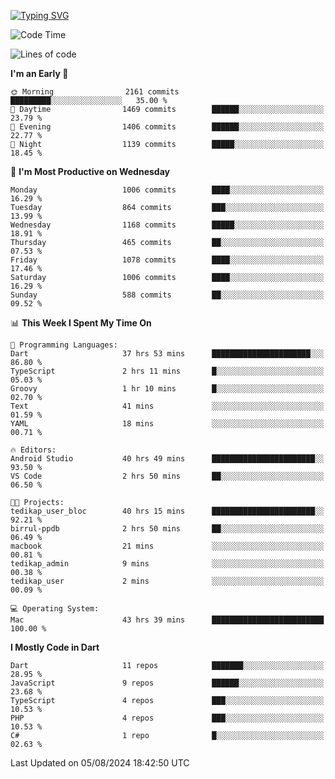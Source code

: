 
<a href="https://git.io/typing-svg"><img src="https://readme-typing-svg.demolab.com?font=Source+Code+Pro&pause=1000&random=false&width=435&lines=Hey+%F0%9F%A5%B6+iam+Yaskraz" alt="Typing SVG" /></a>
<!--START_SECTION:waka-->
![Code Time](http://img.shields.io/badge/Code%20Time-426%20hrs%2034%20mins-blue)

![Lines of code](https://img.shields.io/badge/From%20Hello%20World%20I%27ve%20Written-3.5%20million%20lines%20of%20code-blue)

**I'm an Early 🐤** 

```text
🌞 Morning                2161 commits        █████████░░░░░░░░░░░░░░░░   35.00 % 
🌆 Daytime                1469 commits        ██████░░░░░░░░░░░░░░░░░░░   23.79 % 
🌃 Evening                1406 commits        ██████░░░░░░░░░░░░░░░░░░░   22.77 % 
🌙 Night                  1139 commits        █████░░░░░░░░░░░░░░░░░░░░   18.45 % 
```
📅 **I'm Most Productive on Wednesday** 

```text
Monday                   1006 commits        ████░░░░░░░░░░░░░░░░░░░░░   16.29 % 
Tuesday                  864 commits         ███░░░░░░░░░░░░░░░░░░░░░░   13.99 % 
Wednesday                1168 commits        █████░░░░░░░░░░░░░░░░░░░░   18.91 % 
Thursday                 465 commits         ██░░░░░░░░░░░░░░░░░░░░░░░   07.53 % 
Friday                   1078 commits        ████░░░░░░░░░░░░░░░░░░░░░   17.46 % 
Saturday                 1006 commits        ████░░░░░░░░░░░░░░░░░░░░░   16.29 % 
Sunday                   588 commits         ██░░░░░░░░░░░░░░░░░░░░░░░   09.52 % 
```


📊 **This Week I Spent My Time On** 

```text
💬 Programming Languages: 
Dart                     37 hrs 53 mins      ██████████████████████░░░   86.80 % 
TypeScript               2 hrs 11 mins       █░░░░░░░░░░░░░░░░░░░░░░░░   05.03 % 
Groovy                   1 hr 10 mins        █░░░░░░░░░░░░░░░░░░░░░░░░   02.70 % 
Text                     41 mins             ░░░░░░░░░░░░░░░░░░░░░░░░░   01.59 % 
YAML                     18 mins             ░░░░░░░░░░░░░░░░░░░░░░░░░   00.71 % 

🔥 Editors: 
Android Studio           40 hrs 49 mins      ███████████████████████░░   93.50 % 
VS Code                  2 hrs 50 mins       ██░░░░░░░░░░░░░░░░░░░░░░░   06.50 % 

🐱‍💻 Projects: 
tedikap_user_bloc        40 hrs 15 mins      ███████████████████████░░   92.21 % 
birrul-ppdb              2 hrs 50 mins       ██░░░░░░░░░░░░░░░░░░░░░░░   06.49 % 
macbook                  21 mins             ░░░░░░░░░░░░░░░░░░░░░░░░░   00.81 % 
tedikap_admin            9 mins              ░░░░░░░░░░░░░░░░░░░░░░░░░   00.38 % 
tedikap_user             2 mins              ░░░░░░░░░░░░░░░░░░░░░░░░░   00.09 % 

💻 Operating System: 
Mac                      43 hrs 39 mins      █████████████████████████   100.00 % 
```

**I Mostly Code in Dart** 

```text
Dart                     11 repos            ███████░░░░░░░░░░░░░░░░░░   28.95 % 
JavaScript               9 repos             ██████░░░░░░░░░░░░░░░░░░░   23.68 % 
TypeScript               4 repos             ███░░░░░░░░░░░░░░░░░░░░░░   10.53 % 
PHP                      4 repos             ███░░░░░░░░░░░░░░░░░░░░░░   10.53 % 
C#                       1 repo              █░░░░░░░░░░░░░░░░░░░░░░░░   02.63 % 
```




 Last Updated on 05/08/2024 18:42:50 UTC
<!--END_SECTION:waka-->
